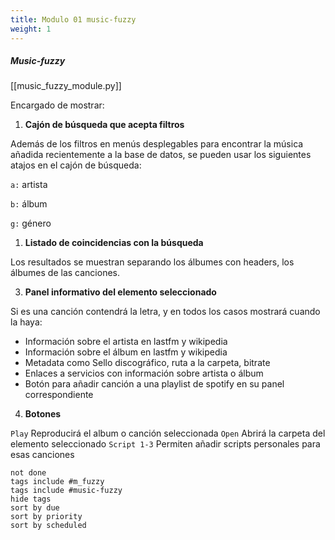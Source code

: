 ```yaml
---
title: Modulo 01 music-fuzzy
weight: 1
---
```


##### Music-fuzzy

[[music_fuzzy_module.py]]



Encargado de mostrar:

1. **Cajón de búsqueda que acepta filtros**

Además de los filtros en menús desplegables para encontrar la música añadida recientemente a la base de datos, se pueden usar los siguientes atajos en el cajón de búsqueda:


`a:` artista

`b:` álbum

`g:` género


1. **Listado de coincidencias con la búsqueda**
   
Los resultados se muestran separando los álbumes con headers, los álbumes de las canciones.

3. **Panel informativo del elemento seleccionado**

Si es una canción contendrá la letra, y en todos los casos mostrará cuando la haya:
- Información sobre el artista en lastfm y wikipedia
- Información sobre el álbum en lastfm y wikipedia
- Metadata como Sello discográfico, ruta a la carpeta, bitrate
- Enlaces a servicios con información sobre artista o álbum
- Botón para añadir canción a una playlist de spotify en su panel correspondiente

4. **Botones**

`Play` Reproducirá el album o canción seleccionada
`Open` Abrirá la carpeta del elemento seleccionado
`Script 1-3` Permiten añadir scripts personales para esas canciones


```tasks
not done
tags include #m_fuzzy
tags include #music-fuzzy 
hide tags
sort by due
sort by priority
sort by scheduled
```